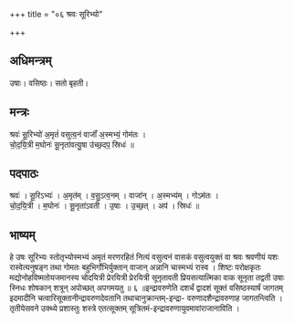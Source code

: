 +++
title = "०६ श्रवः सूरिभ्यो"

+++
## अधिमन्त्रम्
उषाः। वसिष्ठः। सतो बृहती।

## मन्त्रः
श्रवः॑ सू॒रिभ्यो॑ अ॒मृतं॑ वसुत्व॒नं वाजाँ॑ अ॒स्मभ्यं॒ गोम॑तः ।  
चो॒द॒यि॒त्री म॒घोनः॑ सू॒नृता॑वत्यु॒षा उ॑च्छ॒दप॒ स्रिधः॑ ॥

## पदपाठः
श्रवः॑ । सू॒रिऽभ्यः॑ । अ॒मृत॑म् । व॒सु॒ऽत्व॒नम् । वाजा॑न् । अ॒स्मभ्य॑म् । गोऽम॑तः ।  
चो॒द॒यि॒त्री । म॒घोनः॑ । सू॒नृता॑ऽवती । उ॒षाः । उ॒च्छ॒त् । अप॑ । स्रिधः॑ ॥

## भाष्यम्
हे उषः सूरिभ्यः स्तोतृभ्योस्मभ्यं अमृतं मरणरहितं नित्यं वसुत्वनं वासकं वसुत्वयुक्तं वा श्रवः श्रवणीयं यशः रास्वेत्यनुषङ्ग तथा गोमतः बहुभिर्गोभिर्युक्तान् वाजान् अन्नानि चास्मभ्यं रास्व । शिष्टः परोक्षकृतः मद्योनोहविष्मतोयजमानस्य चोदयित्री प्रेरयित्री प्रेरयित्री सूनृतावती प्रियसत्यात्मिका वाक सूनृता तद्वती उषाः स्निधः शोषकान् शत्रून् अपोच्छत् अपगमयतु ॥ ६ ॥इन्द्रावरुणेति दशर्चं द्वादशं सूक्तं वसिष्ठस्यार्षं जागतम् इदमादीनि चत्वारिसूक्तानीन्द्रावरुणदेवतानि तथाचानुक्रान्तम्-इन्द्रा- वरुणादशैन्द्रावरुणाह जागतन्त्विति । तृतीयेसवने उक्थ्ये प्रशास्तुः शस्त्रे एतत्सूक्तम् सूत्रितमं-इन्द्रावरुणायुवमावांराजानाविति ।